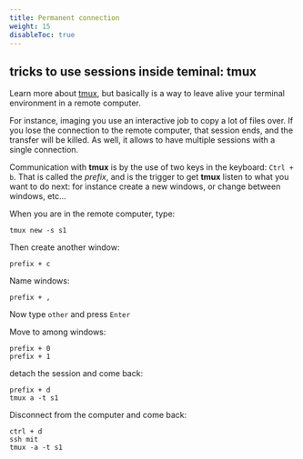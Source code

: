 ```yaml
---
title: Permanent connection
weight: 15
disableToc: true
---
```


## tricks to use sessions inside teminal: tmux 

Learn more about [tmux](https://thoughtbot.com/blog/a-tmux-crash-course), but basically is a way to leave alive your terminal environment in a remote computer.

For instance, imaging you use an interactive job to copy a lot of files over. If you lose the connection to the remote computer, that session ends, and the transfer will be killed. As well, it allows to have multiple sessions with a single connection.

Communication with **tmux** is by the use of two keys in the keyboard: `Ctrl + b`. That is called the *prefix*, and is the trigger to get **tmux** listen to what you want to do next: for instance create a new windows, or change between windows, etc... 

When you are in the remote computer, type:

```
tmux new -s s1
```

Then create another window:

```
prefix + c
```

Name windows:

```
prefix + ,
```

Now type `other` and press `Enter`

Move to among windows:

```
prefix + 0
prefix + 1
```

detach the session and come back:

```
prefix + d
tmux a -t s1
```

Disconnect from the computer and come back:

```
ctrl + d
ssh mit
tmux -a -t s1
```

